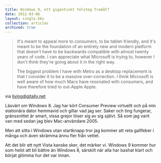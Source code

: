 ```yaml
---
title: Windows 8, ett gigantiskt felsteg framåt?
date: 2012-03-06
layout: single.hbs
collection: articles
archived: true
---
```

> It\'s meant to appeal more to consumers, to be tablet-friendly, and
> it\'s meant to be the foundation of an entirely new and modern
> platform that doesn\'t have to be backwards compatible with almost
> twenty years of code. I can appreciate what Microsoft is trying to,
> however I don\'t think they\'re going about it in the right way.
>
> The biggest problem I have with Metro as a desktop replacement is that
> I consider it to be a massive over-correction. I think Microsoft is
> well aware of how much Macs have resonated with consumers, and have
> therefore tried to out-Apple Apple.

via
[livingdigitally.net](http://www.livingdigitally.net/2012/03/windows-8-a-giant-misstep-forward.html)

Läsvärt om Windows 8. Jag har kört Consumer Preview virtuellt och på min
stationära dator hemmavid och gillar vad jag ser. Saker och ting
fungerar, gränssnittet är smart, vissa grejor löser sig av sig självt.
Så som jag varit van med sedan jag blev Mac-användare 2005.

Men att sitta i Windows utan startknapp tror jag kommer att reta
gallfeber i många och även skrämma ännu fler från vettet.

Att det blir ett nytt Vista kanske sker, det märker vi. Windows 9 kommer
hur som helst att bli bättre än Windows 8, särskilt när alla har bashat
klart och börjat glömma hur det var innan.